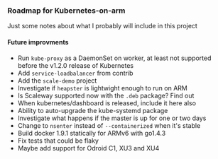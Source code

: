 ### Roadmap for Kubernetes-on-arm

Just some notes about what I probably will include in this project

#### Future improvments
 - Run `kube-proxy` as a DaemonSet on worker, at least not supported before the v1.2.0 release of Kubernetes
 - Add `service-loadbalancer` from contrib
 - Add the `scale-demo` project
 - Investigate if `heapster` is lightwight enough to run on ARM
 - Is Scaleway supported now with the `.deb` package? Find out
 - When kubernetes/dashboard is released, include it here also
 - Ability to auto-upgrade the kube-systemd package
 - Investigate what happens if the master is up for one or two days
 - Change to `nsenter` instead of `--containerized` when it's stable
 - Build docker 1.9.1 statically for ARMv6 with go1.4.3
 - Fix tests that could be flaky
 - Maybe add support for Odroid C1, XU3 and XU4